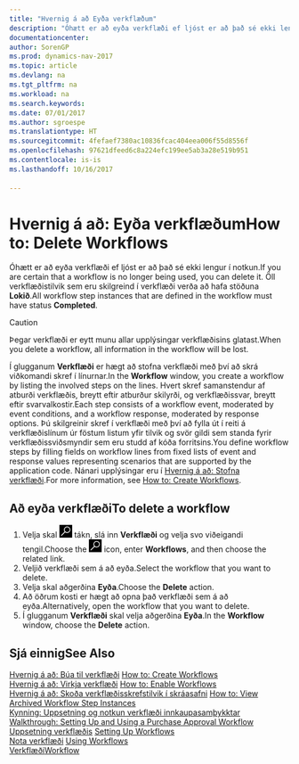 ```yaml
---
title: "Hvernig á að Eyða verkflæðum"
description: "Óhætt er að eyða verkflæði ef ljóst er að það sé ekki lengur í notkun. Öll verkflæðistilvik sem eru skilgreind í verkflæði verða að hafa stöðuna **Lokið**."
documentationcenter: 
author: SorenGP
ms.prod: dynamics-nav-2017
ms.topic: article
ms.devlang: na
ms.tgt_pltfrm: na
ms.workload: na
ms.search.keywords: 
ms.date: 07/01/2017
ms.author: sgroespe
ms.translationtype: HT
ms.sourcegitcommit: 4fefaef7380ac10836fcac404eea006f55d8556f
ms.openlocfilehash: 97621dfeed6c8a224efc199ee5ab3a28e519b951
ms.contentlocale: is-is
ms.lasthandoff: 10/16/2017

---
```

# <a name="how-to-delete-workflows"></a><span data-ttu-id="828fd-104">Hvernig á að: Eyða verkflæðum</span><span class="sxs-lookup"><span data-stu-id="828fd-104">How to: Delete Workflows</span></span>
<span data-ttu-id="828fd-105">Óhætt er að eyða verkflæði ef ljóst er að það sé ekki lengur í notkun.</span><span class="sxs-lookup"><span data-stu-id="828fd-105">If you are certain that a workflow is no longer being used, you can delete it.</span></span> <span data-ttu-id="828fd-106">Öll verkflæðistilvik sem eru skilgreind í verkflæði verða að hafa stöðuna **Lokið**.</span><span class="sxs-lookup"><span data-stu-id="828fd-106">All workflow step instances that are defined in the workflow must have status **Completed**.</span></span>  

> [!CAUTION]  
>  <span data-ttu-id="828fd-107">Þegar verkflæði er eytt munu allar upplýsingar verkflæðisins glatast.</span><span class="sxs-lookup"><span data-stu-id="828fd-107">When you delete a workflow, all information in the workflow will be lost.</span></span>  

 <span data-ttu-id="828fd-108">Í glugganum **Verkflæði** er hægt að stofna verkflæði með því að skrá viðkomandi skref í línurnar.</span><span class="sxs-lookup"><span data-stu-id="828fd-108">In the **Workflow** window, you create a workflow by listing the involved steps on the lines.</span></span> <span data-ttu-id="828fd-109">Hvert skref samanstendur af atburði verkflæðis, breytt eftir atburður skilyrði, og verkflæðissvar, breytt eftir svarvalkostir.</span><span class="sxs-lookup"><span data-stu-id="828fd-109">Each step consists of a workflow event, moderated by event conditions, and a workflow response, moderated by response options.</span></span> <span data-ttu-id="828fd-110">Þú skilgreinir skref í verkflæði með því að fylla út í reiti á verkflæðislínum úr föstum listum yfir tilvik og svör gildi sem standa fyrir verkflæðissviðsmyndir sem eru studd af kóða forritsins.</span><span class="sxs-lookup"><span data-stu-id="828fd-110">You define workflow steps by filling fields on workflow lines from fixed lists of event and response values representing scenarios that are supported by the application code.</span></span> <span data-ttu-id="828fd-111">Nánari upplýsingar eru í [Hvernig á að: Stofna verkflæði](across-how-to-create-workflows.md).</span><span class="sxs-lookup"><span data-stu-id="828fd-111">For more information, see [How to: Create Workflows](across-how-to-create-workflows.md).</span></span>  

## <a name="to-delete-a-workflow"></a><span data-ttu-id="828fd-112">Að eyða verkflæði</span><span class="sxs-lookup"><span data-stu-id="828fd-112">To delete a workflow</span></span>  
1.  <span data-ttu-id="828fd-113">Velja skal ![Leit að síðu eða skýrslu](media/ui-search/search_small.png "Leit að síðu eða skýrslu táknið") tákn, slá inn **Verkflæði** og velja svo viðeigandi tengil.</span><span class="sxs-lookup"><span data-stu-id="828fd-113">Choose the ![Search for Page or Report](media/ui-search/search_small.png "Search for Page or Report icon") icon, enter **Workflows**, and then choose the related link.</span></span>  
2.  <span data-ttu-id="828fd-114">Veljið verkflæði sem á að eyða.</span><span class="sxs-lookup"><span data-stu-id="828fd-114">Select the workflow that you want to delete.</span></span>  
3.  <span data-ttu-id="828fd-115">Velja skal aðgerðina **Eyða**.</span><span class="sxs-lookup"><span data-stu-id="828fd-115">Choose the **Delete** action.</span></span>  
4.  <span data-ttu-id="828fd-116">Að öðrum kosti er hægt að opna það verkflæði sem á að eyða.</span><span class="sxs-lookup"><span data-stu-id="828fd-116">Alternatively, open the workflow that you want to delete.</span></span>  
5.  <span data-ttu-id="828fd-117">Í glugganum **Verkflæði** skal velja aðgerðina **Eyða**.</span><span class="sxs-lookup"><span data-stu-id="828fd-117">In the **Workflow** window, choose the **Delete** action.</span></span>  

## <a name="see-also"></a><span data-ttu-id="828fd-118">Sjá einnig</span><span class="sxs-lookup"><span data-stu-id="828fd-118">See Also</span></span>  
 <span data-ttu-id="828fd-119">[Hvernig á að: Búa til verkflæði](across-how-to-create-workflows.md) </span><span class="sxs-lookup"><span data-stu-id="828fd-119">[How to: Create Workflows](across-how-to-create-workflows.md) </span></span>  
 <span data-ttu-id="828fd-120">[Hvernig á að: Virkja verkflæði](across-how-to-enable-workflows.md) </span><span class="sxs-lookup"><span data-stu-id="828fd-120">[How to: Enable Workflows](across-how-to-enable-workflows.md) </span></span>  
 <span data-ttu-id="828fd-121">[Hvernig á að: Skoða verkflæðisskrefstilvik í skráasafni](across-how-to-view-archived-workflow-step-instances.md) </span><span class="sxs-lookup"><span data-stu-id="828fd-121">[How to: View Archived Workflow Step Instances](across-how-to-view-archived-workflow-step-instances.md) </span></span>  
 <span data-ttu-id="828fd-122">[Kynning: Uppsetning og notkun verkflæði innkaupasamþykktar](walkthrough-setting-up-and-using-a-purchase-approval-workflow.md) </span><span class="sxs-lookup"><span data-stu-id="828fd-122">[Walkthrough: Setting Up and Using a Purchase Approval Workflow](walkthrough-setting-up-and-using-a-purchase-approval-workflow.md) </span></span>  
 <span data-ttu-id="828fd-123">[Uppsetning verkflæðis](across-set-up-workflows.md) </span><span class="sxs-lookup"><span data-stu-id="828fd-123">[Setting Up Workflows](across-set-up-workflows.md) </span></span>  
 <span data-ttu-id="828fd-124">[Nota verkflæði](across-use-workflows.md) </span><span class="sxs-lookup"><span data-stu-id="828fd-124">[Using Workflows](across-use-workflows.md) </span></span>  
 [<span data-ttu-id="828fd-125">Verkflæði</span><span class="sxs-lookup"><span data-stu-id="828fd-125">Workflow</span></span>](across-workflow.md)   

